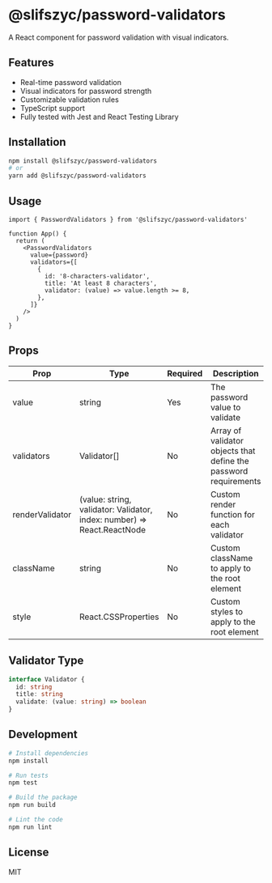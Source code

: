# @slifszyc/password-validators

A React component for password validation with visual indicators.

## Features

- Real-time password validation
- Visual indicators for password strength
- Customizable validation rules
- TypeScript support
- Fully tested with Jest and React Testing Library

## Installation

```bash
npm install @slifszyc/password-validators
# or
yarn add @slifszyc/password-validators
```

## Usage

```tsx
import { PasswordValidators } from '@slifszyc/password-validators'

function App() {
  return (
    <PasswordValidators
      value={password}
      validators={[
        {
          id: '8-characters-validator',
          title: 'At least 8 characters',
          validator: (value) => value.length >= 8,
        },
      ]}
    />
  )
}
```

## Props

| Prop            | Type                                                                    | Required | Description                                                      |
| --------------- | ----------------------------------------------------------------------- | -------- | ---------------------------------------------------------------- |
| value           | string                                                                  | Yes      | The password value to validate                                   |
| validators      | Validator[]                                                             | No       | Array of validator objects that define the password requirements |
| renderValidator | (value: string, validator: Validator, index: number) => React.ReactNode | No       | Custom render function for each validator                        |
| className       | string                                                                  | No       | Custom className to apply to the root element                    |
| style           | React.CSSProperties                                                     | No       | Custom styles to apply to the root element                       |

## Validator Type

```typescript
interface Validator {
  id: string
  title: string
  validate: (value: string) => boolean
}
```

## Development

```bash
# Install dependencies
npm install

# Run tests
npm test

# Build the package
npm run build

# Lint the code
npm run lint
```

## License

MIT
